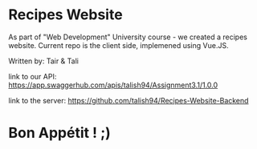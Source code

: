 # Recipes Website

As part of "Web Development" University course - we created a recipes website. Current repo is the client side, implemened using Vue.JS.

Written by: Tair & Tali

link to our API: https://app.swaggerhub.com/apis/talish94/Assignment3.1/1.0.0

link to the server: https://github.com/talish94/Recipes-Website-Backend


# Bon Appétit ! ;)
